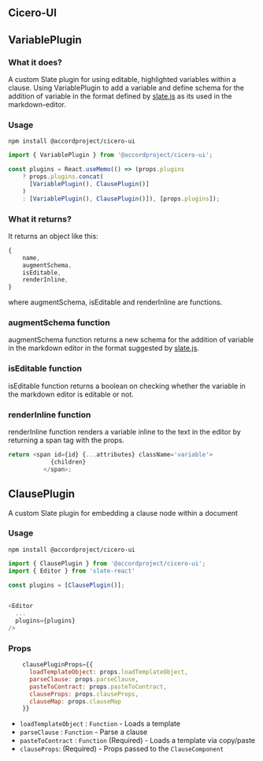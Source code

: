 ## Cicero-UI

## VariablePlugin

### What it does?

A custom Slate plugin for using editable, highlighted variables within a clause.
Using VariablePlugin to add a variable and define schema for the addition of variable in the format defined by [slate.js](https://docs.slatejs.org/) as its used in the markdown-editor.

### Usage

```shell
npm install @accordproject/cicero-ui
```

```js
import { VariablePlugin } from '@accordproject/cicero-ui';

const plugins = React.useMemo(() => (props.plugins
    ? props.plugins.concat(
      [VariablePlugin(), ClausePlugin()]
    )
    : [VariablePlugin(), ClausePlugin()]), [props.plugins]);

```

### What it returns?

It returns an object like this:

```js
{
    name,
    augmentSchema,
    isEditable,
    renderInline,
}

```

where augmentSchema, isEditable and renderInline are functions.

### augmentSchema function

augmentSchema function returns a new schema for the addition of variable in the markdown editor in the format suggested by [slate.js](https://docs.slatejs.org/).

### isEditable function

isEditable function returns a boolean on checking whether the variable in the markdown editor is editable or not.

### renderInline function

renderInline function renders a variable inline to the text in the editor by returning a span tag with the props.

```js
return <span id={id} {...attributes} className='variable'>
            {children}
          </span>;

```


## ClausePlugin

A custom Slate plugin for embedding a clause node within a document

### Usage

```shell
npm install @accordproject/cicero-ui
```

```js
import { ClausePlugin } from '@accordproject/cicero-ui';
import { Editor } from 'slate-react'

const plugins = [ClausePlugin()];


<Editor
  ...
  plugins={plugins}
/>
```

### Props

```js
    clausePluginProps={{
      loadTemplateObject: props.loadTemplateObject,
      parseClause: props.parseClause,
      pasteToContract: props.pasteToContract,
      clauseProps: props.clauseProps,
      clauseMap: props.clauseMap
    }}
```

* `loadTemplateObject` : `Function` - Loads a template
* `parseClause` : `Function` - Parse a clause
* `pasteToContract` : `Function` (Required) - Loads a template via copy/paste
* `clauseProps`: (Required) - Props passed to the `ClauseComponent`
